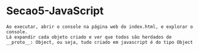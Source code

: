 # Secao5-JavaScript
 
    Ao executar, abrir o console na página web do index.html, e explorar o console.
    Lá expandir cada objeto criado e ver que todos são herdados de __proto__: Object, ou seja, tudo criado em javascript é do tipo Object